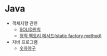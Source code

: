 # Java

- 객체지향 관련
  - [SOLID원칙](https://github.com/Naellu/TIL/blob/master/JAVA/OOP/SOLID.md)
  - [정적 팩토리 메서드(static factory method)](https://github.com/Naellu/TIL/blob/master/JAVA/OOP/Static-Factory-Method.md)
- 자바 프로그램
  - [숫자야구](https://github.com/Naellu/TIL/blob/master/JAVA/program/baseballgame.md)
